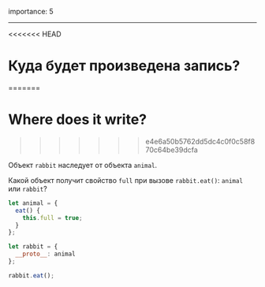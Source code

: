 importance: 5

---

<<<<<<< HEAD
# Куда будет произведена запись?
=======
# Where does it write?
>>>>>>> e4e6a50b5762dd5dc4c0f0c58f870c64be39dcfa

Объект `rabbit` наследует от объекта `animal`.

Какой объект получит свойство `full` при вызове `rabbit.eat()`: `animal` или `rabbit`? 

```js
let animal = {
  eat() {
    this.full = true;
  }
};

let rabbit = {
  __proto__: animal
};

rabbit.eat();
```
